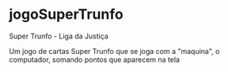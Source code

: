 # jogoSuperTrunfo
Super Trunfo - Liga da Justiça

Um jogo de cartas Super Trunfo que se joga com a "maquina", o computador, somando pontos que aparecem na tela
